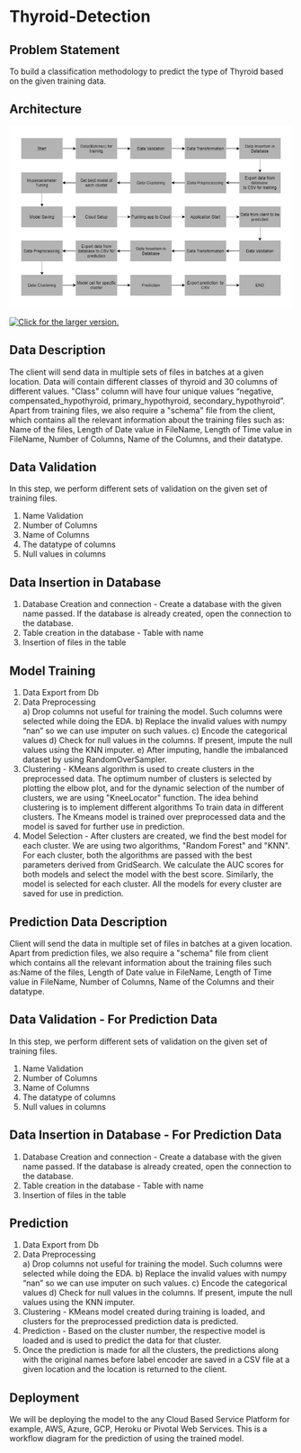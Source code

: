 # Thyroid-Detection
## Problem Statement
To build a classification methodology to predict the type of Thyroid based on the given training data.

## Architecture
![](Images/architecture.jpg)

<a href="https://drive.google.com/uc?export=view&id=1Pg1EQG6dGE-rC7-ug9k-QXnaSvrGRAZ1"><img src="https://drive.google.com/uc?export=view&id=1Pg1EQG6dGE-rC7-ug9k-QXnaSvrGRAZ1" style="width: 100px; max-width: 100%; height: auto" title="Click for the larger version." /></a>


## Data Description
The client will send data in multiple sets of files in batches at a given location. Data will contain different classes of thyroid and 30 columns of different values.
"Class" column will have four unique values “negative, compensated_hypothyroid,
primary_hypothyroid, secondary_hypothyroid”.
Apart from training files, we also require a "schema" file from the client, which contains all the relevant information about the training files such as:
Name of the files, Length of Date value in FileName, Length of Time value in FileName, Number of Columns, Name of the Columns, and their datatype.

## Data Validation 
In this step, we perform different sets of validation on the given set of training files.  
1.	 Name Validation
2.	 Number of Columns
3.	 Name of Columns
4.	 The datatype of columns
5.	 Null values in columns

## Data Insertion in Database 
1) Database Creation and connection - Create a database with the given name passed. If the database is already created, open the connection to the database. 
2) Table creation in the database - Table with name 
3) Insertion of files in the table

## Model Training 
1) Data Export from Db
2) Data Preprocessing   
   a) Drop columns not useful for training the model. Such columns were selected while doing the EDA.
   b) Replace the invalid values with numpy “nan” so we can use imputer on such values.
   c) Encode the categorical values
   d) Check for null values in the columns. If present, impute the null values using the KNN imputer.
   e)  After imputing, handle the imbalanced dataset by using RandomOverSampler.
3) Clustering - KMeans algorithm is used to create clusters in the preprocessed data. The optimum number of clusters is selected by plotting the elbow plot, and for the dynamic selection of the number of clusters, we are using "KneeLocator" function. The idea behind clustering is to implement different algorithms
   To train data in different clusters. The Kmeans model is trained over preprocessed data and the model is saved for further use in prediction.
4) Model Selection - After clusters are created, we find the best model for each cluster. We are using two algorithms, "Random Forest" and "KNN". For each cluster, both the algorithms are passed with the best parameters derived from GridSearch. We calculate the AUC scores for both models and select the model with the best score. Similarly, the model is selected for each cluster. All the models for every cluster are saved for use in prediction. 

## Prediction Data Description
Client will send the data in multiple set of files in batches at a given location. Apart from prediction files, we also require a "schema" file from client which contains all the relevant information about the training files such as:Name of the files, Length of Date value in FileName, Length of Time value in FileName, Number of Columns, Name of the Columns and their datatype.

## Data Validation - For Prediction Data
In this step, we perform different sets of validation on the given set of training files.  
1.	 Name Validation
2.	 Number of Columns
3.	 Name of Columns
4.	 The datatype of columns
5.	 Null values in columns

## Data Insertion in Database - For Prediction Data
1) Database Creation and connection - Create a database with the given name passed. If the database is already created, open the connection to the database. 
2) Table creation in the database - Table with name 
3) Insertion of files in the table

## Prediction 
 
1) Data Export from Db
2) Data Preprocessing   
   a) Drop columns not useful for training the model. Such columns were selected while doing the EDA.
   b) Replace the invalid values with numpy “nan” so we can use imputer on such values.
   c) Encode the categorical values
   d) Check for null values in the columns. If present, impute the null values using the KNN imputer.
3) Clustering - KMeans model created during training is loaded, and clusters for the preprocessed prediction data is predicted.
4) Prediction - Based on the cluster number, the respective model is loaded and is used to predict the data for that cluster.
5) Once the prediction is made for all the clusters, the predictions along with the original names before label encoder are saved in a CSV file at a given location and the location is returned to the client.

## Deployment
We will be deploying the model to the any Cloud Based Service Platform for example, AWS, Azure, GCP, Heroku or Pivotal Web Services. 
This is a workflow diagram for the prediction of using the trained model.                 



